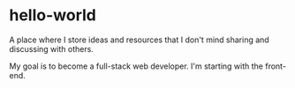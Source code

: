 # hello-world
A place where I store ideas and resources that I don't mind sharing and discussing with others.

My goal is to become a full-stack web developer. I'm starting with the front-end.
